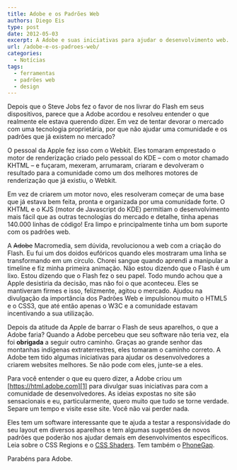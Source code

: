 ```yaml
---
title: Adobe e os Padrões Web
authors: Diego Eis
type: post
date: 2012-05-03
excerpt: A Adobe e suas iniciativas para ajudar o desenvolvimento web.
url: /adobe-e-os-padroes-web/
categories:
  - Notícias
tags:
  - ferramentas
  - padrões web
  - design
---
```

Depois que o Steve Jobs fez o favor de nos livrar do Flash em seus dispositivos, parece que a Adobe acordou e resolveu entender o que realmente ele estava querendo dizer. Em vez de tentar devorar o mercado com uma tecnologia proprietária, por que não ajudar uma comunidade e os padrões que já existem no mercado?

O pessoal da Apple fez isso com o Webkit. Eles tomaram emprestado o motor de renderização criado pelo pessoal do KDE &#8211; com o motor chamado KHTML &#8211; e fuçaram, mexeram, arrumaram, criaram e devolveram o resultado para a comunidade como um dos melhores motores de renderização que já existiu, o Webkit.

Em vez de criarem um motor novo, eles resolveram começar de uma base que já estava bem feita, pronta e organizada por uma comunidade forte. O KHTML e o KJS (motor de Javascript do KDE) permitiam o desenvolvimento mais fácil que as outras tecnologias do mercado e detalhe, tinha apenas 140.000 linhas de código! Era limpo e principalmente tinha um bom suporte com os padrões web.

A <del>Adobe</del> Macromedia, sem dúvida, revolucionou a web com a criação do Flash. Eu fui um dos doidos eufóricos quando eles mostraram uma linha se transformando em um circulo. Chorei sangue quando aprendi a manipular a timeline e fiz minha primeira animação. Não estou dizendo que o Flash é um lixo. Estou dizendo que o Flash fez o seu papel. Todo mundo achou que a Apple desistiria da decisão, mas não foi o que aconteceu. Eles se mantiveram firmes e isso, felizmente, agitou o mercado. Ajudou na divulgação da importância dos Padrões Web e impulsionou muito o HTML5 e o CSS3, que até então apenas o W3C e a comunidade estavam incentivando a sua utilização. 

Depois da atitude da Apple de barrar o Flash de seus aparelhos, o que a Adobe faria? Quando a Adobe percebeu que seu software não teria vez, ela foi **obrigada** a seguir outro caminho. Graças ao grande senhor das montanhas indígenas extraterrestres, eles tomaram o caminho correto. A Adobe tem tido algumas iniciativas para ajudar os desenvolvedores a criarem websites melhores. Se não pode com eles, junte-se a eles.

Para você entender o que eu quero dizer, a Adobe criou um [https://html.adobe.com][1] para divulgar suas iniciativas para com a comunidade de desenvolvedores. As ideias expostas no site são sensacionais e eu, particularmente, quero muito que tudo se torne verdade. Separe um tempo e visite esse site. Você não vai perder nada.

Eles tem um software interessante que te ajuda a testar a responsividade do seu layout em diversos aparelhos e tem algumas sugestões de novos padrões que poderão nos ajudar demais em desenvolvimentos específicos. Leia sobre o CSS Regions e o [CSS Shaders][2]. Tem também o [PhoneGap][3].

Parabéns para Adobe.

 [1]: https://html.adobe.com/
 [2]: https://tableless.com.br/introducao-ao-css-shaders/ "Introdução ao CSS Shaders – Parte 1"
 [3]: https://html.adobe.com/toolsandservices/phonegap/